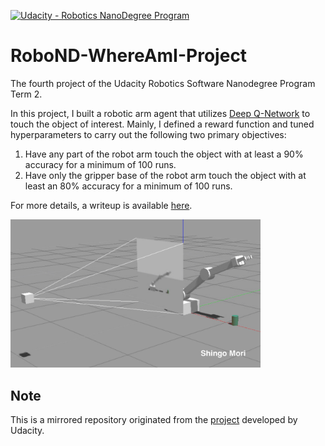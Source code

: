 [![Udacity - Robotics NanoDegree Program](https://s3-us-west-1.amazonaws.com/udacity-robotics/Extra+Images/RoboND_flag.png)](https://www.udacity.com/robotics)

# RoboND-WhereAmI-Project

The fourth project of the Udacity Robotics Software Nanodegree Program Term 2.

In this project, I built a robotic arm agent that utilizes [Deep Q-Network](https://deepmind.com/research/dqn/) to touch the object of interest. Mainly, I defined a reward function and tuned hyperparameters to carry out the following two primary objectives:

1. Have any part of the robot arm touch the object with at least a 90% accuracy for a minimum of 100 runs.
2. Have only the gripper base of the robot arm touch the object with at least an 80% accuracy for a minimum of 100 runs.

For more details, a writeup is available [here](https://github.com/shingo-uzuki/RoboND-DeepRL-Project/blob/master/submission/RoboND-DeepRL-writeup.pdf).

<img src="./submission/src/environment.jpg" width="400">

## Note
This is a mirrored repository originated from the [project](https://github.com/udacity/RoboND-DeepRL-Project) developed by Udacity.

